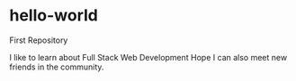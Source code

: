 # hello-world
First Repository

I like to learn about Full Stack Web Development
Hope I can also meet new friends in the community.

